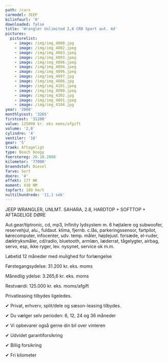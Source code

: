 ```yaml
---
path: /cars
carmodel: JEEP
bilinfourl: '0'
downloaded: false
title: 'Wrangler Unlimited 2,8 CRD Sport aut. 4d'
pictures:
  picturelist:
    - image: /img/img_4080.jpg
    - image: /img/img_4082.jpeg
    - image: /img/img_4083.jpeg
    - image: /img/img_4093.jpeg
    - image: /img/img_4096.jpeg
    - image: /img/img_4094.jpeg
    - image: /img/img_4096.jpeg
    - image: /img/img_4097.jpg
    - image: /img/img_4086.jpg
    - image: /img/img_4101.jpeg
    - image: /img/img_4090.jpeg
    - image: /img/img_4102.jpg
    - image: /img/img_4091.jpeg
    - image: /img/img_4104.jpg
year: '2008'
monthlycost: '3265'
firstcost: '31200'
value: 125000 kr. eks moms/afgift
volume: '2,8'
cylindre: '4'
ventiler: '16'
gear: '5'
traek: Aftageligt
type: Beach boogy
foerstereg: 20.10.2008
kilometer: '77000'
braendstof: Diesel
farve: Sort
doere: '4'
effekt: 177 HK
moment: 410 NM
topfart: 180 km/t
nultilhundrede: '11,1 sek'
---
```

JEEP WRANGLER, UNLMT. SAHARA, 2.8, HARDTOP + SOFTTOP + AFTAGELIGE DØRE



Aut.gear/tiptronic, cd, mp3, Infinity lydsystem m. 6 højtalere og subwoofer, reservehjul, alu., fuldaut. klima, fjernb. c.lås, parkeringssensor, fartpilot, kørecomputer, infocenter, udv. temp. måler, højdejust. forsæde, el-ruder, dæktryksmåler, cd/radio, bluetooth, armlæn, læderrat, tågelygter, airbag, servo, esp, ikke ryger, lev. nysynet, service ok m.m.



Løbetid 12 måneder med mulighed for forlængelse 



Førstegangsydelse: 31.200 kr. eks. moms 

Månedlig ydelse: 3.265,6 kr. eks. moms

Restværdi: 125.000 kr. eks. moms/afgift



Privatleasing tilbydes ligeledes.



✔ Privat, erhverv, split/dele og sæson-leasing tilbydes. 

✔ Du vælger selv perioden: 6, 12, 24 og 36 måneder

✔ Vi opbevarer også gerne din bil over vinteren 

✔ Udvidet garantiforsikring   

✔ Billig forsikring 

✔ Fri kilometer
